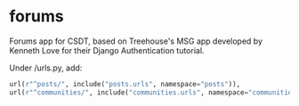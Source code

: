 # forums
Forums app for CSDT, based on Treehouse's MSG app developed by Kenneth Love for their Django Authentication tutorial.

Under /urls.py, add:
```python
url(r"^posts/", include("posts.urls", namespace="posts")),
url(r"^communities/", include("communities.urls", namespace="communities")),
```

